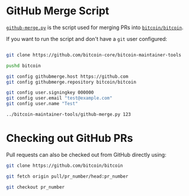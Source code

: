 # GitHub Merge Script

[`github-merge.py`](https://github.com/bitcoin-core/bitcoin-maintainer-tools/blob/master/github-merge.py) is the script used for merging PRs into [`bitcoin/bitcoin`](https://github.com/bitcoin/bitcoin).

If you want to run the script and don't have a `git` user configured:

```bash

git clone https://github.com/bitcoin-core/bitcoin-maintainer-tools

pushd bitcoin

git config githubmerge.host https://github.com
git config githubmerge.repository bitcoin/bitcoin

git config user.signingkey 000000
git config user.email "test@example.com"
git config user.name "Test"

../bitcoin-maintainer-tools/github-merge.py 123
```
# Checking out GitHub PRs

Pull requests can also be checked out from GitHub directly using:

```bash
git clone https://github.com/bitcoin/bitcoin

git fetch origin pull/pr_number/head:pr_number

git checkout pr_number
```
